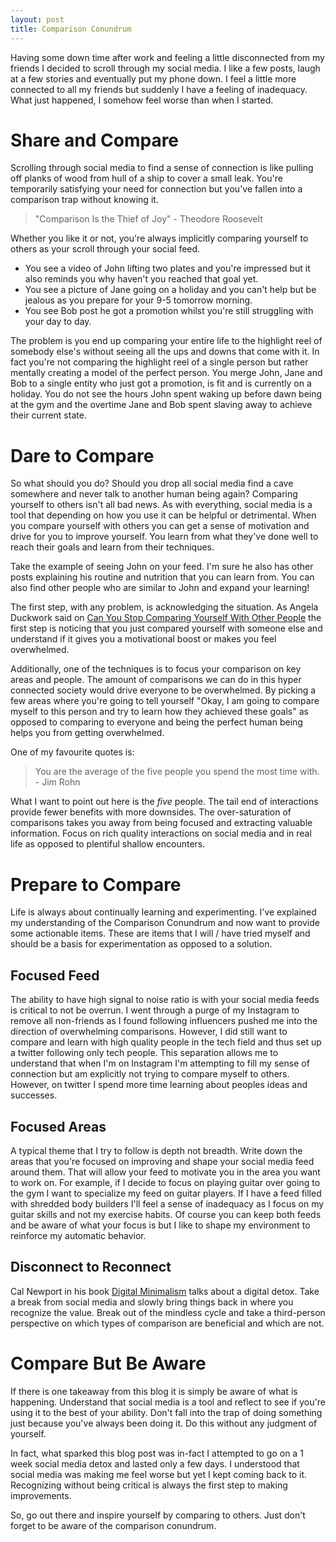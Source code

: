 ```yaml
---
layout: post
title: Comparison Conundrum
---
```


Having some down time after work and feeling a little disconnected from my friends I decided to
scroll through my social media. I like a few posts, laugh at a few stories and eventually put my
phone down. I feel a little more connected to all my friends but suddenly I have a feeling of
inadequacy. What just happened, I somehow feel worse than when I started.

# Share and Compare

Scrolling through social media to find a sense of connection is like pulling off planks of wood from hull
of a ship to cover a small leak. You're temporarily satisfying your need for connection but you've
fallen into a comparison trap without knowing it.

> "Comparison Is the Thief of Joy" - Theodore Roosevelt

Whether you like it or not, you're always implicitly comparing yourself to others as your scroll
through your social feed.
* You see a video of John lifting two plates and you're impressed but it
also reminds you why haven't you reached that goal yet.
* You see a picture of Jane going on a holiday
and you can't help but be jealous as you prepare for your 9-5 tomorrow morning.
* You see Bob post he got a promotion whilst you're still struggling with your day to day.

The problem is you end up comparing your entire life to the highlight reel of somebody else's without seeing all the
ups and downs that come with it. In fact you're not comparing the highlight reel of a single person
but rather mentally creating a model of the perfect person. You merge John, Jane and Bob to a single
entity who just got a promotion, is fit and is currently on a holiday. You do not see the hours John
spent waking up before dawn being at the gym and the overtime Jane and Bob spent slaving away to
achieve their current state.

# Dare to Compare

So what should you do? Should you drop all social media find a cave somewhere and never talk to
another human being again? Comparing yourself to others isn't all bad news. As with everything,
social media is a tool that depending on how you use it can be helpful or detrimental. When you
compare yourself with others you can get a sense of motivation and drive for you to improve
yourself. You learn from what they've done well to reach their goals and learn from their
techniques.

Take the example of seeing John on your feed. I'm sure he also has other posts explaining his
routine and nutrition that you can learn from. You can also find other people who are similar to
John and expand your learning!

The first step, with any problem, is acknowledging the situation. As Angela Duckwork said on [Can You
Stop Comparing Yourself With Other People](https://freakonomics.com/podcast/nsq-comparison/) the
first step is noticing that you just compared yourself with someone else and understand if it gives
you a motivational boost or makes you feel overwhelmed.

Additionally, one of the techniques is to focus your comparison on key areas and people. The
amount of comparisons we can do in this hyper connected society would drive everyone to be
overwhelmed. By picking a few areas where you're going to tell yourself "Okay, I am going to
compare myself to this person and try to learn how they achieved these goals" as opposed to
comparing to everyone and being the perfect human being helps you from getting overwhelmed.

One of my favourite quotes is:

> You are the average of the five people you spend the most time with. - Jim Rohn

What I want to point out here is the *five* people. The tail end of interactions provide fewer
benefits with more downsides. The over-saturation of comparisons takes you away from being focused
and extracting valuable information. Focus on rich quality interactions on social media and in real
life as opposed to plentiful shallow encounters.

# Prepare to Compare

Life is always about continually learning and experimenting. I've explained my understanding of the
Comparison Conundrum and now want to provide some actionable items. These are items that I will / have
tried myself and should be a basis for experimentation as opposed to a solution.

## Focused Feed

The ability to have high signal to noise ratio is with your social media feeds is critical to not be
overrun. I went through a purge of my Instagram to remove all non-friends as I found following
influencers pushed me into the direction of overwhelming comparisons. However, I did still want to
compare and learn with high quality people in the tech field and thus set up a twitter following
only tech people. This separation allows me to understand that when I'm on Instagram I'm attempting
to fill my sense of connection but am explicitly not trying to compare myself to others. However, on
twitter I spend more time learning about peoples ideas and successes.

## Focused Areas

A typical theme that I try to follow is depth not breadth. Write down the areas that you're focused
on improving and shape your social media feed around them. That will allow your feed to motivate you
in the area you want to work on. For example, if I decide to focus on playing guitar over going to
the gym I want to specialize my feed on guitar players. If I have a feed filled with shredded body
builders I'll feel a sense of inadequacy as I focus on my guitar skills and not my exercise habits.
Of course you can keep both feeds and be aware of what your focus is but I like to shape my
environment to reinforce my automatic behavior.

## Disconnect to Reconnect

Cal Newport in his book [Digital Minimalism](https://www.calnewport.com/books/digital-minimalism/) talks about
a digital detox. Take a break from social media and slowly bring things back in where you recognize
the value. Break out of the mindless cycle and take a third-person perspective on which types of
comparison are beneficial and which are not.

# Compare But Be Aware

If there is one takeaway from this blog it is simply be aware of what is happening. Understand that
social media is a tool and reflect to see if you're using it to the best of your ability. Don't fall
into the trap of doing something just because you've always been doing it. Do this without any
judgment of yourself.

In fact, what sparked this blog post was in-fact I attempted to go on a 1 week social media detox
and lasted only a few days. I understood that social media was making me feel worse but yet I kept
coming back to it. Recognizing without being critical is always the first step to making
improvements.

So, go out there and inspire yourself by comparing to others. Just don't forget to be aware of the
comparison conundrum.
